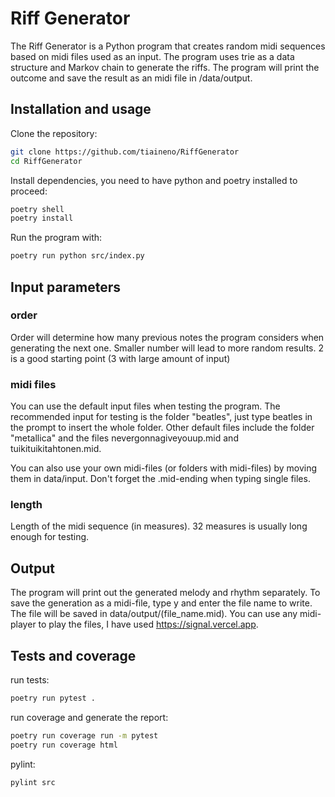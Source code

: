 # Riff Generator

The Riff Generator is a Python program that creates random midi sequences based on midi files used as an input. The program uses trie as a data structure and Markov chain to generate the riffs. The program will print the outcome and save the result as an midi file in /data/output.

## Installation and usage

Clone the repository:
```bash
git clone https://github.com/tiaineno/RiffGenerator
cd RiffGenerator
```
Install dependencies, you need to have python and poetry installed to proceed:
```bash
poetry shell
poetry install
```
Run the program with:
```bash
poetry run python src/index.py
```	

## Input parameters ##
### order
Order will determine how many previous notes the program considers when generating the next one. Smaller number will lead to more random results. 2 is a good starting point (3 with large amount of input)
### midi files
You can use the default input files when testing the program. The recommended input for testing is the folder "beatles", just type beatles in the prompt to insert the whole folder. Other default files include the folder "metallica" and the files nevergonnagiveyouup.mid and tuikituikitahtonen.mid.

You can also use your own midi-files (or folders with midi-files) by moving them in data/input. Don't forget the .mid-ending when typing single files. 
### length
Length of the midi sequence (in measures). 32 measures is usually long enough for testing.

## Output ##
The program will print out the generated melody and rhythm separately. To save the generation as a midi-file, type y and enter the file name to write. The file will be saved in data/output/(file_name.mid). You can use any midi-player to play the files, I have used https://signal.vercel.app.

## Tests and coverage ##
run tests:
```bash
poetry run pytest .
```

run coverage and generate the report:
```bash
poetry run coverage run -m pytest
poetry run coverage html
```

pylint:
```bash
pylint src
```
